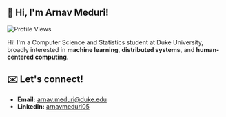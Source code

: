 ## 👋 Hi, I'm Arnav Meduri!

![Profile Views](https://komarev.com/ghpvc/?username=arnavmeduri05&color=blue)

Hi! I'm a Computer Science and Statistics student at Duke University, broadly interested in **machine learning**, **distributed systems**, and **human-centered computing**.

## ✉️ Let's connect!
- **Email:** [arnav.meduri@duke.edu](mailto:arnav.meduri@duke.edu)  
- **LinkedIn:** [arnavmeduri05](https://www.linkedin.com/in/arnavmeduri05/)

